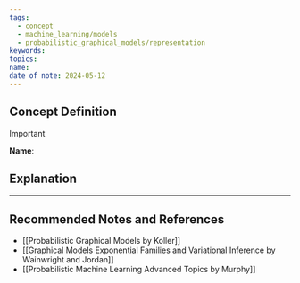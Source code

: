 ```yaml
---
tags:
  - concept
  - machine_learning/models
  - probabilistic_graphical_models/representation
keywords: 
topics: 
name: 
date of note: 2024-05-12
---
```


## Concept Definition

>[!important]
>**Name**: 



## Explanation





-----------
##  Recommended Notes and References

- [[Probabilistic Graphical Models by Koller]]
- [[Graphical Models Exponential Families and Variational Inference by Wainwright and Jordan]]
- [[Probabilistic Machine Learning Advanced Topics by Murphy]]
